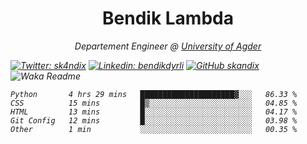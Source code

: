 <h1 align="center"> Bendik Lambda </h1>
<p align="center"><em>Departement Engineer @ <a href="http://www.uia.no">University of Agder</a></p>



[![Twitter: sk4ndix](https://img.shields.io/twitter/follow/sk4ndix?style=social)](https://twitter.com/sk4ndix)
[![Linkedin: bendikdyrli](https://img.shields.io/badge/-bendikdyrli-blue?style=flat-square&logo=Linkedin&logoColor=white&link=https://www.linkedin.com/in/bendikdyrli/)](https://www.linkedin.com/in/bendikdyrli/)
[![GitHub skandix](https://img.shields.io/github/followers/skandix?label=follow&style=social)](https://github.com/skandix)
![Waka Readme](https://github.com/skandix/skandix/workflows/Waka%20Readme/badge.svg)


<!--START_SECTION:waka-->
```text
Python       4 hrs 29 mins   █████████████████████▓░░░   86.33 % 
CSS          15 mins         █▒░░░░░░░░░░░░░░░░░░░░░░░   04.85 % 
HTML         13 mins         █░░░░░░░░░░░░░░░░░░░░░░░░   04.17 % 
Git Config   12 mins         █░░░░░░░░░░░░░░░░░░░░░░░░   03.98 % 
Other        1 min           ░░░░░░░░░░░░░░░░░░░░░░░░░   00.35 % 
```
<!--END_SECTION:waka-->
